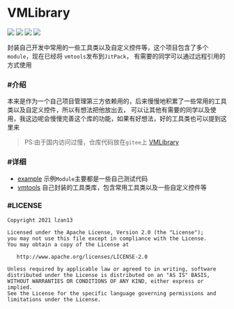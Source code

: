 VMLibrary
=========
[![](https://img.shields.io/badge/version-v1.3.4-green.svg)](https://github.com/lzan13)
[![](https://img.shields.io/badge/blog-%E7%A9%BF%E8%A3%A4%E8%A1%A9%E9%97%AF%E5%A4%A9%E4%B8%8B-blue.svg)](https://blog.melove.net)
[![](https://img.shields.io/badge/github-lzan13-blue.svg)](https://github.com/lzan13)
[![](https://img.shields.io/badge/gitee-lzan13-red.svg)](https://gitee.com/lzan13)

封装自己开发中常用的一些工具类以及自定义控件等，这个项目包含了多个`module`，现在已经将 `vmtools`发布到`JitPack`，
有需要的同学可以通过远程引用的方式使用


### #介绍
本来是作为一个自己项目管理第三方依赖用的，后来慢慢地积累了一些常用的工具类以及自定义控件，所以有想法把他放出去，
可以让其他有需要的同学以及使用，我这边呢会慢慢完善这个库的功能，如果有好想法，好的工具类也可以提到这里来

>PS:由于国内访问过慢，仓库代码放在`gitee`上 [VMLibrary](https://gitee.com/lzan13/VMLibrary)

### #详细
- [example](./example) 示例`Module`主要都是一些自己测试代码
- [vmtools](./vmtools) 自己封装的工具类库，包含常用工具类以及一些自定义控件等


### #LICENSE
```
Copyright 2021 lzan13

Licensed under the Apache License, Version 2.0 (the "License");
you may not use this file except in compliance with the License.
You may obtain a copy of the License at

   http://www.apache.org/licenses/LICENSE-2.0

Unless required by applicable law or agreed to in writing, software
distributed under the License is distributed on an "AS IS" BASIS,
WITHOUT WARRANTIES OR CONDITIONS OF ANY KIND, either express or implied.
See the License for the specific language governing permissions and
limitations under the License.
```